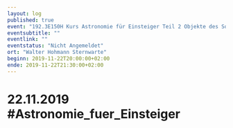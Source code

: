 ```yaml
---
layout: log
published: true
event: "192.3E150H Kurs Astronomie für Einsteiger Teil 2 Objekte des Sonnensystems"
eventsubtitle: ""
eventlink: ""
eventstatus: "Nicht Angemeldet"
ort: "Walter Hohmann Sternwarte"
beginn: 2019-11-22T20:00:00+02:00
ende: 2019-11-22T21:30:00+02:00
---
```


# 22.11.2019 #Astronomie_fuer_Einsteiger
